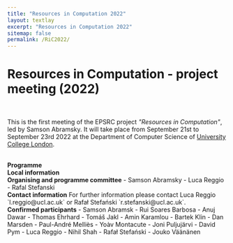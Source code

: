 ```yaml
---
title: "Resources in Computation 2022"
layout: textlay
excerpt: "Resources in Computation 2022"
sitemap: false
permalink: /RiC2022/
---
```


# Resources in Computation - project meeting (2022)

<br>

This is the first meeting of the EPSRC project _"Resources in Computation"_, led by Samson Abramsky. It will take place from September 21st to September 23rd 2022 at the Department of Computer Science of [University College London](https://www.ucl.ac.uk/).

<br>
<b>Programme</b>

<br>
<b>Local information</b>

<br>
<b>Organising and programme committee</b>
- Samson Abramsky
- Luca Reggio
- Rafal Stefanski

<br>
<b>Contact information</b>
For further information please contact Luca Reggio `l.reggio@ucl.ac.uk` or Rafał Stefański `r.stefanski@ucl.ac.uk`.

<br>
<b>Confirmed participants</b>
- Samson Abramsk
- Rui Soares Barbosa
- Anuj Dawar
- Thomas Ehrhard
- Tomáš Jakl
- Amin Karamlou
- Bartek Klin
- Dan Marsden
- Paul-André Melliès
- Yoàv Montacute
- Joni Puljujärvi
- David Pym
- Luca Reggio
- Nihil Shah
- Rafał Stefański
- Jouko Väänänen




<br>